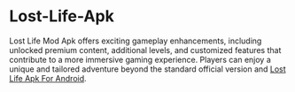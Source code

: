 # Lost-Life-Apk
Lost Life Mod Apk offers exciting gameplay enhancements, including unlocked premium content, additional levels, and customized features that contribute to a more immersive gaming experience. Players can enjoy a unique and tailored adventure beyond the standard official version and <a href="https://lost-life.net/category/blogs/">Lost Life Apk For Android</a>.
